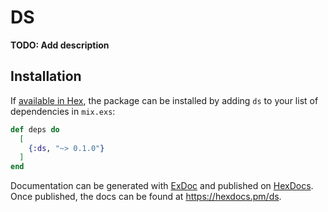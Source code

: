 # DS

**TODO: Add description**

## Installation

If [available in Hex](https://hex.pm/docs/publish), the package can be installed
by adding `ds` to your list of dependencies in `mix.exs`:

```elixir
def deps do
  [
    {:ds, "~> 0.1.0"}
  ]
end
```

Documentation can be generated with [ExDoc](https://github.com/elixir-lang/ex_doc)
and published on [HexDocs](https://hexdocs.pm). Once published, the docs can
be found at <https://hexdocs.pm/ds>.


